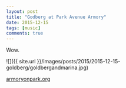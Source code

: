 ```yaml
---
layout: post
title: "Godberg at Park Avenue Armory"
date: 2015-12-15
tags: [music]
comments: true
---
```

Wow.

![]({{ site.url }}/images/posts/2015/2015-12-15-goldberg/goldbergandmarina.jpg)

[armoryonpark.org](http://www.armoryonpark.org/programs_events/detail/goldberg)
